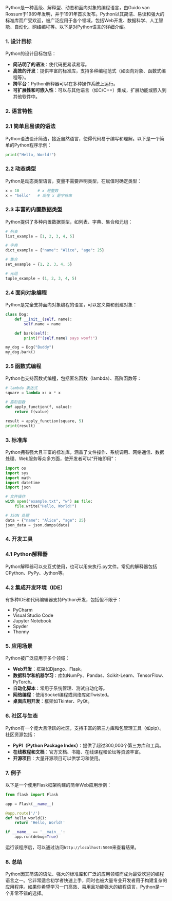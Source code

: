 Python是一种高级、解释型、动态和面向对象的编程语言，由Guido van Rossum于1989年发明，并于1991年首次发布。Python以其简洁、易读和强大的标准库而广受欢迎，被广泛应用于各个领域，包括Web开发、数据科学、人工智能、自动化、网络编程等。以下是对Python语言的详细介绍。

### 1. 设计目标

Python的设计目标包括：

- **简洁明了的语法**：使代码更易读易写。
- **高效的开发**：提供丰富的标准库，支持多种编程范式（如面向对象、函数式编程等）。
- **跨平台**：Python解释器可以在多种操作系统上运行。
- **可扩展性和可嵌入性**：可以与其他语言（如C/C++）集成，扩展功能或嵌入到其他软件中。

### 2. 语言特性

### 2.1 简单且易读的语法

Python语法设计简洁，接近自然语言，使得代码易于编写和理解。以下是一个简单的Python程序示例：

```python
print("Hello, World!")

```

### 2.2 动态类型

Python是动态类型语言，变量不需要声明类型，在赋值时确定类型：

```python
x = 10        # x 是整数
x = "hello"   # 现在 x 是字符串

```

### 2.3 丰富的内置数据类型

Python提供了多种内置数据类型，如列表、字典、集合和元组：

```python
# 列表
list_example = [1, 2, 3, 4, 5]

# 字典
dict_example = {"name": "Alice", "age": 25}

# 集合
set_example = {1, 2, 3, 4, 5}

# 元组
tuple_example = (1, 2, 3, 4, 5)

```

### 2.4 面向对象编程

Python是完全支持面向对象编程的语言，可以定义类和创建对象：

```python
class Dog:
    def __init__(self, name):
        self.name = name

    def bark(self):
        print(f"{self.name} says woof!")

my_dog = Dog("Buddy")
my_dog.bark()

```

### 2.5 函数式编程

Python也支持函数式编程，包括匿名函数（lambda）、高阶函数等：

```python
# lambda 表达式
square = lambda x: x * x

# 高阶函数
def apply_function(f, value):
    return f(value)

result = apply_function(square, 5)
print(result)

```

### 3. 标准库

Python拥有强大且丰富的标准库，涵盖了文件操作、系统调用、网络通信、数据处理、Web服务等众多方面，使开发者可以“开箱即用”：

```python
import os
import sys
import math
import datetime
import json

# 文件操作
with open("example.txt", "w") as file:
    file.write("Hello, World!")

# JSON 处理
data = {"name": "Alice", "age": 25}
json_data = json.dumps(data)

```

### 4. 开发工具

### 4.1 Python解释器

Python解释器可以交互式使用，也可以用来执行.py文件。常见的解释器包括CPython、PyPy、Jython等。

### 4.2 集成开发环境（IDE）

有多种IDE和代码编辑器支持Python开发，包括但不限于：

- PyCharm
- Visual Studio Code
- Jupyter Notebook
- Spyder
- Thonny

### 5. 应用场景

Python被广泛应用于多个领域：

- **Web开发**：框架如Django、Flask。
- **数据科学和机器学习**：库如NumPy、Pandas、Scikit-Learn、TensorFlow、PyTorch。
- **自动化脚本**：常用于系统管理、测试自动化等。
- **网络编程**：使用Socket编程或网络库如Twisted。
- **桌面应用开发**：框架如Tkinter、PyQt。

### 6. 社区与生态

Python有一个庞大且活跃的社区，支持丰富的第三方库和包管理工具（如pip）。社区资源包括：

- **PyPI（Python Package Index）**：提供了超过300,000个第三方库和工具。
- **在线教程和文档**：官方文档、书籍、在线课程和论坛等资源丰富。
- **开源项目**：大量开源项目可以供学习和使用。

### 7. 例子

以下是一个使用Flask框架构建的简单Web应用示例：

```python
from flask import Flask

app = Flask(__name__)

@app.route('/')
def hello_world():
    return 'Hello, World!'

if __name__ == '__main__':
    app.run(debug=True)

```

运行该程序后，可以通过访问`http://localhost:5000`来查看结果。

### 8. 总结

Python因其简洁的语法、强大的标准库和广泛的应用领域而成为最受欢迎的编程语言之一。它非常适合初学者快速上手，同时也被大量专业开发者用于构建复杂的应用程序。如果你希望学习一门高效、易用且功能强大的编程语言，Python是一个非常不错的选择。